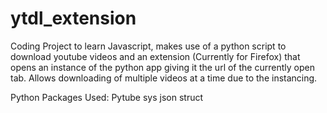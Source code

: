 # ytdl_extension

Coding Project to learn Javascript, makes use of a python script to download youtube videos and an extension (Currently for Firefox) that opens an instance of the python app giving it the url of the currently open tab. Allows downloading of multiple videos at a time due to the instancing.

Python Packages Used:
Pytube
sys
json
struct

